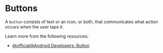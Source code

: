 # Buttons

A `button` consists of text or an icon, or both, that communicates what action occurs when the user taps it.

Learn more from the following resources:

- [@official@Android Developers: Button](https://developer.android.com/develop/ui/views/components/button)